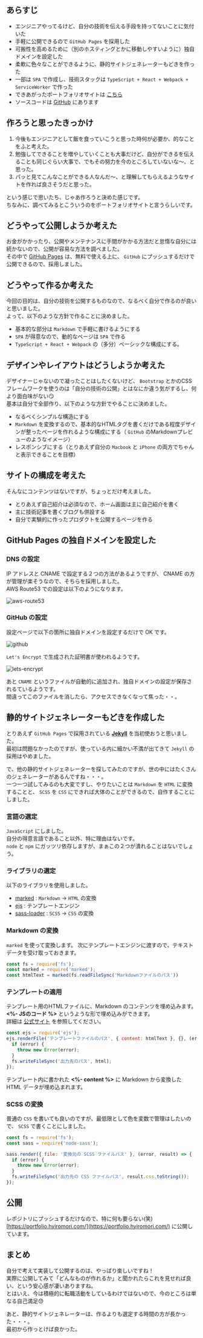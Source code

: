 <!--
title: エンジニアなりにポートフォリオサイトを作ってみた話
keywords: TypeScript,webpack,ポートフォリオ,React,ServiceWorker
update: 2019-01-07
-->

## あらすじ

- エンジニアやってるけど、自分の技術を伝える手段を持ってないことに気付いた
- 手軽に公開できるので `GitHub Pages` を採用した
- 可搬性を高めるために（別のホスティングとかに移動しやすいように）独自ドメインを設定した
- 柔軟に色々なことができるように、静的サイトジェネレーターもどきを作った
- 一部は `SPA` で作成し、技術スタックは `TypeScript + React + Webpack + ServiceWorker` で作った
- できあがったポートフォリオサイトは [こちら](https://portfolio.hyiromori.com/)
- ソースコードは [GitHub](https://github.com/hyiromori/hyiromori.github.io) にあります

## 作ろうと思ったきっかけ

1. 今後もエンジニアとして飯を食っていこうと思った時何が必要か、的なことをふと考えた。
1. 勉強してできることを増やしていくことも大事だけど、自分ができるを伝えることも同じぐらい大事で、でもその努力を今のところしていないな〜、と思った。
1. パッと見てこんなことができる人なんだ〜、と理解してもらえるようなサイトを作れば良さそうだと思った。

という感じで思いたち、じゃあ作ろうと決めた感じです。  
ちなみに、調べてみるとこういうのをポートフォリオサイトと言うらしいです。  

## どうやって公開しようか考えた

お金がかかったり、公開やメンテナンスに手間がかかる方法だと怠惰な自分には続かないので、公開が容易な方法を調べました。  
その中で [GitHub Pages](https://pages.github.com/) は、無料で使える上に、 `GitHub` にプッシュするだけで公開できるので、採用しました。  

## どうやって作るか考えた

今回の目的は、自分の技術を公開するものなので、なるべく自分で作るのが良いと思いました。  
よって、以下のような方針で作ることに決めました。  

- 基本的な部分は `Markdown` で手軽に書けるようにする
- `SPA` が得意なので、動的なページは `SPA` で作る
- `TypeScript + React + Webpack` の（多分）ベーシックな構成にする。

## デザインやレイアウトはどうしようか考えた

デザイナーじゃないので凝ったことはしたくないけど、 `Bootstrap` とかのCSSフレームワークを使うのは「自分の技術の公開」とはなにか違う気がするし、何より面白味がない😏  
基本は自分で全部作り、以下のような方針でやることに決めました。  

- なるべくシンプルな構造にする
- `Markdown` を変換するので、基本的なHTMLタグを書くだけである程度デザインが整ったページを作れるような構成にする（ `GitHub` のMarkdownプレビューのようなイメージ）
- レスポンシブにする（とりあえず自分の `Macbook` と `iPhone` の両方でちゃんと表示できることを目標）

## サイトの構成を考えた

そんなにコンテンツはないですが、ちょっとだけ考えました。  

- とりあえず自己紹介は必須なので、ホーム画面は主に自己紹介を書く
- 主に技術記事を書くブログも併設する
- 自分で実験的に作ったプロダクトを公開するページを作る

## GitHub Pages の独自ドメインを設定した

### DNS の設定

IP アドレスと CNAME で設定する２つの方法があるようですが、 CNAME の方が管理が楽そうなので、そちらを採用しました。  
AWS Route53 での設定は以下のようになります。  

![aws-route53](/assets/images/blog/portfolio/aws-route53.jpg)

### GitHub の設定

設定ページで以下の箇所に独自ドメインを設定するだけで OK です。  

![github](/assets/images/blog/portfolio/github.jpg)

`Let's Encrypt` で生成された証明書が使われるようです。  

![lets-encrypt](/assets/images/blog/portfolio/lets-encrypt.jpg)

あと `CNAME` というファイルが自動的に追加され、独自ドメインの設定が保存されるているようです。  
間違ってこのファイルを消したら、アクセスできなくなって焦った・・。

## 静的サイトジェネレーターもどきを作成した

とりあえず `GitHub Pages` で採用されている **[Jekyll](https://jekyllrb.com/)** を当初使おうと思いました。  
最初は問題なかったのですが、使っている内に細かい不満が出てきて `Jekyll` の採用はやめました。  

で、他の静的サイトジェネレーターを探してみたのですが、世の中にはたくさんのジェネレーターがあるんですね・・・。  
一つ一つ試してみるのも大変ですし、やりたいことは `Markdown` を `HTML` に変換することと、 `SCSS` を `CSS` にできれば大体のことができるので、自作することにしました。

### 言語の選定

`JavaScript` にしました。  
自分の得意言語であること以外、特に理由はないです。  
`node` と `npm` にガッツリ依存しますが、まぁこの２つが潰れることはないでしょう。

### ライブラリの選定

以下のライブラリを使用しました。

- [marked](https://www.npmjs.com/package/marked) : `Markdown` -> `HTML` の変換
- [ejs](https://www.npmjs.com/package/ejs) : テンプレートエンジン
- [sass-loader](https://www.npmjs.com/package/sass-loader) : `SCSS` -> `CSS` の変換

### Markdown の変換

`marked` を使って変換します。
次にテンプレートエンジンに渡すので、テキストデータを受け取っておきます。

```javascript
const fs = require('fs');
const marked = require('marked');
const htmlText = marked(fs.readFileSync('Markdownファイルのパス'))
```

### テンプレートの適用

テンプレート用のHTMLファイルに、Markdown のコンテンツを埋め込みます。  
**&lt;%- JSのコード %&gt;** というような形で埋め込みができます。  
詳細は [公式サイト](https://ejs.co/) を参照してください。

```javascript
const ejs = require('ejs');
ejs.renderFile('テンプレートファイルのパス', { content: htmlText }, {}, (error, html) => {
  if (error) {
    throw new Error(error);
  }
  fs.writeFileSync('出力先のパス', html);
});
```

テンプレート内に書かれた **&lt;%- content %&gt;** に Markdown から変換した HTML データが埋め込まれます。

### SCSS の変換

普通の `CSS` を書いても良いのですが、最低限として色を変数で管理はしたいので、 `SCSS` で書くことにしました。

```javascript
const fs = require('fs');
const sass = require('node-sass');

sass.render({ file: '変換元の SCSS ファイルパス' }, (error, result) => {
  if (error) {
    throw new Error(error);
  }
  fs.writeFileSync('出力先の CSS ファイルパス', result.css.toString());
});
```


## 公開

レポジトリにプッシュするだけなので、特に何も要らない(笑)  
[https://portfolio.hyiromori.com/](https://portfolio.hyiromori.com/) に公開しています。  

## まとめ

自分で考えて実装して公開するのは、やっぱり楽しいですね！  
実際に公開してみて「どんなものが作れるか」と聞かれたらこれを見せれば良い、という安心感が凄いありますね。  
とはいえ、今は積極的に転職活動をしているわけではないので、今のところは単なる自己満足😓  

あと、静的サイトジェネレーターは、作るよりも選定する時間の方が長かった・・・。  
最初から作っとけば良かった。
